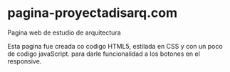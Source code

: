 # pagina-proyectadisarq.com
 Pagina web de estudio de arquitectura
 
 Esta pagina  fue creada co codigo HTML5, estilada en CSS y con un poco de codigo javaScript. para darle funcionalidad a los botones en el responsive.
